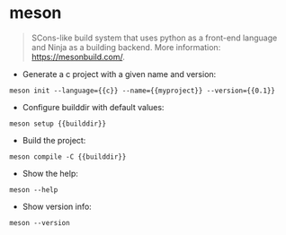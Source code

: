 # meson

> SCons-like build system that uses python as a front-end language and Ninja as a building backend.
> More information: <https://mesonbuild.com/>.

- Generate a c project with a given name and version:

`meson init --language={{c}} --name={{myproject}} --version={{0.1}}`

- Configure builddir with default values:

`meson setup {{builddir}}`

- Build the project:

`meson compile -C {{builddir}}`

- Show the help:

`meson --help`

- Show version info:

`meson --version`
